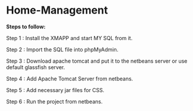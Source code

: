 # Home-Management

**Steps to follow:**

Step 1 : Install the XMAPP and start MY SQL  from it.

Step 2 : Import the SQL file into phpMyAdmin.

Step 3 : Download apache tomcat and put it to the netbeans server or use default glassfish server.

Step 4 : Add Apache Tomcat Server from netbeans.

Step 5 : Add necessary jar files for CSS.

Step 6 : Run the project from netbeans.
